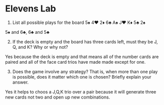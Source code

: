 # Elevens Lab

1. List all possible plays for the board 5♠ 4♥ 2♦ 6♣ A♠ J♥ K♦ 5♣ 2♠

5♠ and 6♣, 6♣ and 5♣

2. If the deck is empty and the board has three cards left, must they be J, Q, and K? Why or why not?

Yes because the deck is empty and that means all of the number cards are paired and all of the face card trios have made made except for one.

3. Does the game involve any strategy? That is, when more than one play is possible, does it matter which one is chosen? Briefly explain your answer.

Yes it helps to choos a J,Q,K trio over a pair because it will generate three new cards not two and open up new combinations.
